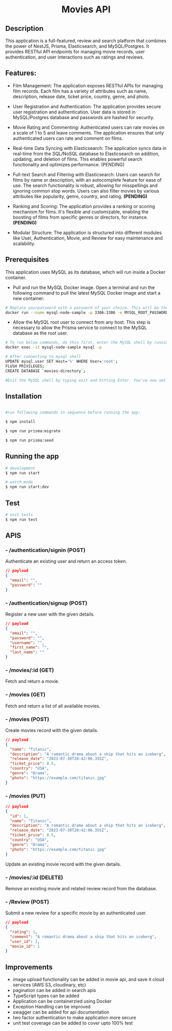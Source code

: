 <h1 align="center">
  Movies API
</h1>

## Description

This application is a full-featured, review and search platform that combines the power of NestJS, Prisma, Elasticsearch, and MySQL/Postgres. It provides RESTful API endpoints for managing movie records, user authentication, and user interactions such as ratings and reviews.

## Features:

- Film Management: The application exposes RESTful APIs for managing film records. Each film has a variety of attributes such as name, description, release date, ticket price, country, genre, and photo.

- User Registration and Authentication: The application provides secure user registration and authentication. User data is stored in MySQL/Postgres database and passwords are hashed for security.

- Movie Rating and Commenting: Authenticated users can rate movies on a scale of 1 to 5 and leave comments. The application ensures that only authenticated users can rate and comment on films.

- Real-time Data Syncing with Elasticsearch: The application syncs data in real-time from the SQL/NoSQL database to Elasticsearch on addition, updating, and deletion of films. This enables powerful search functionality and optimizes performance. (PENDING)

- Full-text Search and Filtering with Elasticsearch: Users can search for films by name or description, with an autocomplete feature for ease of use. The search functionality is robust, allowing for misspellings and ignoring common stop words. Users can also filter movies by various attributes like popularity, genre, country, and rating. **(PENDING)**

- Ranking and Scoring: The application provides a ranking or scoring mechanism for films. It's flexible and customizable, enabling the boosting of films from specific genres or directors, for instance. **(PENDING)**

- Modular Structure: The application is structured into different modules like User, Authentication, Movie, and Review for easy maintenance and scalability.

## Prerequisites

This application uses MySQL as its database, which will run inside a Docker container.

- Pull and run the MySQL Docker image. Open a terminal and run the following command to pull the latest MySQL Docker image and start a new container:

```bash
# Replace yourpassword with a password of your choice. This will be the password for the MySQL root user.
docker run --name mysql-node-sample -p 3306:3306 -e MYSQL_ROOT_PASSWORD=yourpassword -d mysql:latest
```

- Allow the MySQL root user to connect from any host. This step is necessary to allow the Prisma service to connect to the MySQL database as the root user.

```bash
# To run below commands, do this first, enter the MySQL shell by running:
docker exec -it mysql-node-sample mysql -p

# After connecting to mysql shell
UPDATE mysql.user SET Host='%' WHERE User='root';
FLUSH PRIVILEGES;
CREATE DATABASE `movies-directory`;

#Exit the MySQL shell by typing exit and hitting Enter. You've now set up the MySQL database and it's ready for the application to use.
```

## Installation

```bash

#run following commands in sequence before running the app:

$ npm install

$ npm run prisma:migrate

$ npm run prisma:seed
```

## Running the app

```bash
# development
$ npm run start

# watch mode
$ npm run start:dev

```

## Test

```bash
# unit tests
$ npm run test
```

## APIS

### - /authentication/signin (POST)

Authenticate an existing user and return an access token.

```json
// payload
{
  "email": "",
  "password": ""
}
```

### - /authentication/signup (POST)

Register a new user with the given details.

```json
// payload
{
  "email": "",
  "password": "",
  "username": "",
  "first_name": "",
  "last_name": ""
}
```

### - /movies/:id (GET)

Fetch and return a movie.

### - /movies (GET)

Fetch and return a list of all available movies.

### - /movies (POST)

Create movies record with the given details.

```json
// payload
{
  "name": "Titanic",
  "description": "A romantic drama about a ship that hits an iceberg",
  "release_date": "2023-07-30T20:42:06.355Z",
  "ticket_price": 8.5,
  "country": "USA",
  "genre": "Drama",
  "photo": "https://example.com/titanic.jpg"
}
```

### - /movies (PUT)

```json
// payload
{
  "id": 1,
  "name": "Titanic",
  "description": "A romantic drama about a ship that hits an iceberg",
  "release_date": "2023-07-30T20:42:06.355Z",
  "ticket_price": 8.5,
  "country": "USA",
  "genre": "Drama",
  "photo": "https://example.com/titanic.jpg"
}
```

Update an existing movie record with the given details.

### - /movies/:id (DELETE)

Remove an existing movie and related review record from the database.

### - /Review (POST)

Submit a new review for a specific movie by an authenticated user.

```json
// payload
{
  "rating": 1,
  "comment": "A romantic drama about a ship that hits an iceberg",
  "user_id": 2,
  "movie_id": 1
}
```

## Improvements

- image upload functionality can be added in movie api, and save it cloud services (AWS S3, cloudinary, etc)
- pagination can be added in search apis
- TypeScript types can be added
- Application can be containerzied using Docker
- Exception Handling can be improved
- swagger can be added for api documentation
- two factor authentication to make application more secure
- unit test coverage can be added to cover upto 100% test

